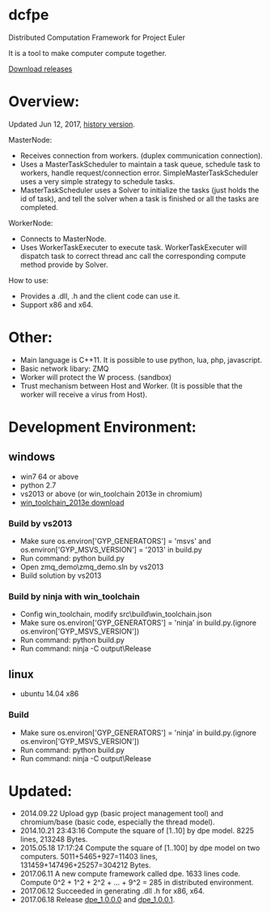 dcfpe
=====

Distributed Computation Framework for Project Euler

It is a tool to make computer compute together.

[Download releases](https://github.com/baihacker/dcfpe/tree/master/releases)

Overview:
====================

Updated Jun 12, 2017, [history version](https://github.com/baihacker/dcfpe/blob/master/docs/design_diary.txt).

MasterNode:
* Receives connection from workers. (duplex communication connection).
* Uses a MasterTaskScheduler to maintain a task queue, schedule task to workers, handle request/connection error. SimpleMasterTaskScheduler uses a very simple strategy to schedule tasks.
* MasterTaskScheduler uses a Solver to initialize the tasks (just holds the id of task), and tell the solver when a task is finished or all the tasks are completed.

WorkerNode:
* Connects to MasterNode.
* Uses WorkerTaskExecuter to execute task. WorkerTaskExecuter will dispatch task to correct thread anc call the corresponding compute method provide by Solver.

How to use:
* Provides a .dll, .h and the client code can use it.
* Support x86 and x64.

Other:
======

* Main language is C++11. It is possible to use python, lua, php, javascript.
* Basic network libary: ZMQ
* Worker will protect the W process. (sandbox)
* Trust mechanism between Host and Worker. (It is possible that the worker will receive a virus from Host).

Development Environment:
========================
## windows
* win7 64 or above
* python 2.7
* vs2013 or above (or win_toolchain 2013e in chromium)
* [win_toolchain_2013e download](http://yun.baidu.com/share/link?shareid=2799405881&uk=2684621311)

### Build by vs2013
* Make sure os.environ['GYP_GENERATORS'] = 'msvs' and os.environ['GYP_MSVS_VERSION'] = '2013' in build.py
* Run command: python build.py
* Open zmq_demo\zmq_demo.sln by vs2013
* Build solution by vs2013

### Build by ninja with win_toolchain
* Config win_toolchain, modify src\build\win_toolchain.json
* Make sure os.environ['GYP_GENERATORS'] = 'ninja' in build.py.(ignore os.environ['GYP_MSVS_VERSION'])
* Run command: python build.py
* Run command: ninja -C output\Release

## linux
* ubuntu 14.04 x86

### Build
* Make sure os.environ['GYP_GENERATORS'] = 'ninja' in build.py.(ignore os.environ['GYP_MSVS_VERSION'])
* Run command: python build.py
* Run command: ninja -C output\Release


Updated:
========
* 2014.09.22 Upload gyp (basic project management tool) and chromium/base (basic code, especially the thread model).
* 2014.10.21 23:43:16 Compute the square of [1..10] by dpe model. 8225 lines, 213248 Bytes.
* 2015.05.18 17:17:24 Compute the square of [1..100] by dpe model on two computers. 5011+5465+927=11403 lines, 131459+147496+25257=304212 Bytes.
* 2017.06.11 A new compute framework called dpe. 1633 lines code. Compute 0^2 + 1^2 + 2^2 + ... + 9^2 = 285 in distributed environment.
* 2017.06.12 Succeeded in generating .dll .h for x86, x64.
* 2017.06.18 Release [dpe_1.0.0.0](https://github.com/baihacker/dcfpe/tree/master/releases) and [dpe_1.0.0.1](https://github.com/baihacker/dcfpe/tree/master/releases).
